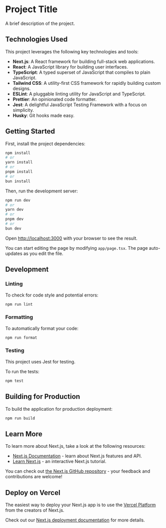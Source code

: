 # Project Title

A brief description of the project.

## Technologies Used

This project leverages the following key technologies and tools:

- **Next.js**: A React framework for building full-stack web applications.
- **React**: A JavaScript library for building user interfaces.
- **TypeScript**: A typed superset of JavaScript that compiles to plain JavaScript.
- **Tailwind CSS**: A utility-first CSS framework for rapidly building custom designs.
- **ESLint**: A pluggable linting utility for JavaScript and TypeScript.
- **Prettier**: An opinionated code formatter.
- **Jest**: A delightful JavaScript Testing Framework with a focus on simplicity.
- **Husky**: Git hooks made easy.

## Getting Started

First, install the project dependencies:

```bash
npm install
# or
yarn install
# or
pnpm install
# or
bun install
```

Then, run the development server:

```bash
npm run dev
# or
yarn dev
# or
pnpm dev
# or
bun dev
```

Open [http://localhost:3000](http://localhost:3000) with your browser to see the result.

You can start editing the page by modifying `app/page.tsx`. The page auto-updates as you edit the file.

## Development

### Linting

To check for code style and potential errors:

```bash
npm run lint
```

### Formatting

To automatically format your code:

```bash
npm run format
```

### Testing

This project uses Jest for testing.

To run the tests:

```bash
npm test
```

## Building for Production

To build the application for production deployment:

```bash
npm run build
```

## Learn More

To learn more about Next.js, take a look at the following resources:

- [Next.js Documentation](https://nextjs.org/docs) - learn about Next.js features and API.
- [Learn Next.js](https://nextjs.org/learn) - an interactive Next.js tutorial.

You can check out [the Next.js GitHub repository](https://github.com/vercel/next.js) - your feedback and contributions are welcome!

## Deploy on Vercel

The easiest way to deploy your Next.js app is to use the [Vercel Platform](https://vercel.com/new?utm_medium=default-template&filter=next.js&utm_source=create-next-app&utm_campaign=create-next-app-readme) from the creators of Next.js.

Check out our [Next.js deployment documentation](https://nextjs.org/docs/app/building-your-application/deploying) for more details.
